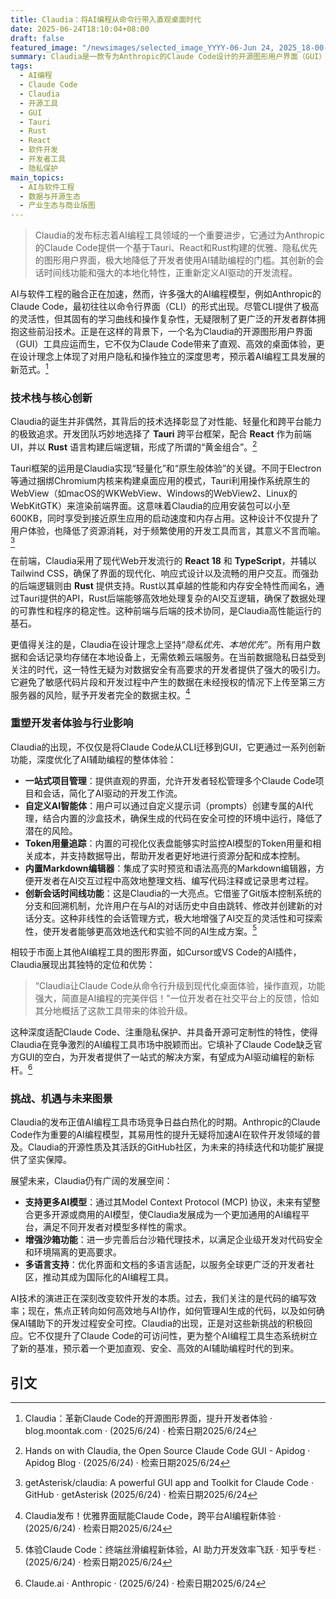 ```yaml
---
title: Claudia：将AI编程从命令行带入直观桌面时代
date: 2025-06-24T18:10:04+08:00
draft: false
featured_image: "/newsimages/selected_image_YYYY-06-Jun 24, 2025_18-00-23-293.jpg"
summary: Claudia是一款专为Anthropic的Claude Code设计的开源图形用户界面（GUI）工具，它利用Tauri、React和Rust的现代技术栈，将AI编程从复杂的命令行操作带入直观的桌面体验。该工具以其隐私优先、本地存储的特性，以及类似Git的会话时间线管理和一站式项目管理功能，显著提升了开发者使用AI辅助编程的效率和安全性，为AI驱动的软件开发树立了新标杆。
tags: 
  - AI编程
  - Claude Code
  - Claudia
  - 开源工具
  - GUI
  - Tauri
  - Rust
  - React
  - 软件开发
  - 开发者工具
  - 隐私保护
main_topics: 
  - AI与软件工程
  - 数据与开源生态
  - 产业生态与商业版图
---
```


> Claudia的发布标志着AI编程工具领域的一个重要进步，它通过为Anthropic的Claude Code提供一个基于Tauri、React和Rust构建的优雅、隐私优先的图形用户界面，极大地降低了开发者使用AI辅助编程的门槛。其创新的会话时间线功能和强大的本地化特性，正重新定义AI驱动的开发流程。

AI与软件工程的融合正在加速，然而，许多强大的AI编程模型，例如Anthropic的Claude Code，最初往往以命令行界面（CLI）的形式出现。尽管CLI提供了极高的灵活性，但其固有的学习曲线和操作复杂性，无疑限制了更广泛的开发者群体拥抱这些前沿技术。正是在这样的背景下，一个名为Claudia的开源图形用户界面（GUI）工具应运而生，它不仅为Claude Code带来了直观、高效的桌面体验，更在设计理念上体现了对用户隐私和操作独立的深度思考，预示着AI编程工具发展的新范式。[^1]

### 技术栈与核心创新

Claudia的诞生并非偶然，其背后的技术选择彰显了对性能、轻量化和跨平台能力的极致追求。开发团队巧妙地选择了 **Tauri** 跨平台框架，配合 **React** 作为前端UI，并以 **Rust** 语言构建后端逻辑，形成了所谓的“黄金组合”。[^2]

Tauri框架的运用是Claudia实现“轻量化”和“原生般体验”的关键。不同于Electron等通过捆绑Chromium内核来构建桌面应用的模式，Tauri利用操作系统原生的WebView（如macOS的WKWebView、Windows的WebView2、Linux的WebKitGTK）来渲染前端界面。这意味着Claudia的应用安装包可以小至600KB，同时享受到接近原生应用的启动速度和内存占用。这种设计不仅提升了用户体验，也降低了资源消耗，对于频繁使用的开发工具而言，其意义不言而喻。[^3]

在前端，Claudia采用了现代Web开发流行的 **React 18** 和 **TypeScript**，并辅以Tailwind CSS，确保了界面的现代化、响应式设计以及流畅的用户交互。而强劲的后端逻辑则由 **Rust** 提供支持。Rust以其卓越的性能和内存安全特性而闻名，通过Tauri提供的API，Rust后端能够高效地处理复杂的AI交互逻辑，确保了数据处理的可靠性和程序的稳定性。这种前端与后端的技术协同，是Claudia高性能运行的基石。

更值得关注的是，Claudia在设计理念上坚持“_隐私优先、本地优先_”。所有用户数据和会话记录均存储在本地设备上，无需依赖云端服务。在当前数据隐私日益受到关注的时代，这一特性无疑为对数据安全有高要求的开发者提供了强大的吸引力。它避免了敏感代码片段和开发过程中产生的数据在未经授权的情况下上传至第三方服务器的风险，赋予开发者完全的数据主权。[^4]

### 重塑开发者体验与行业影响

Claudia的出现，不仅仅是将Claude Code从CLI迁移到GUI，它更通过一系列创新功能，深度优化了AI辅助编程的整体体验：

*   **一站式项目管理**：提供直观的界面，允许开发者轻松管理多个Claude Code项目和会话，简化了AI驱动的开发工作流。
*   **自定义AI智能体**：用户可以通过自定义提示词（prompts）创建专属的AI代理，结合内置的沙盒技术，确保生成的代码在安全可控的环境中运行，降低了潜在的风险。
*   **Token用量追踪**：内置的可视化仪表盘能够实时监控AI模型的Token用量和相关成本，并支持数据导出，帮助开发者更好地进行资源分配和成本控制。
*   **内置Markdown编辑器**：集成了实时预览和语法高亮的Markdown编辑器，方便开发者在AI交互过程中高效地整理文档、编写代码注释或记录思考过程。
*   **创新会话时间线功能**：这是Claudia的一大亮点。它借鉴了Git版本控制系统的分支和回溯机制，允许用户在与AI的对话历史中自由跳转、修改并创建新的对话分支。这种非线性的会话管理方式，极大地增强了AI交互的灵活性和可探索性，使开发者能够更高效地迭代和实验不同的AI生成方案。[^5]

相较于市面上其他AI编程工具的图形界面，如Cursor或VS Code的AI插件，Claudia展现出其独特的定位和优势：

> “Claudia让Claude Code从命令行升级到现代化桌面体验，操作直观，功能强大，简直是AI编程的完美伴侣！”一位开发者在社交平台上的反馈，恰如其分地概括了这款工具带来的体验升级。

这种深度适配Claude Code、注重隐私保护、并具备开源可定制性的特性，使得Claudia在竞争激烈的AI编程工具市场中脱颖而出。它填补了Claude Code缺乏官方GUI的空白，为开发者提供了一站式的解决方案，有望成为AI驱动编程的新标杆。[^6]

### 挑战、机遇与未来图景

Claudia的发布正值AI编程工具市场竞争日益白热化的时期。Anthropic的Claude Code作为重要的AI编程模型，其易用性的提升无疑将加速AI在软件开发领域的普及。Claudia的开源性质及其活跃的GitHub社区，为未来的持续迭代和功能扩展提供了坚实保障。

展望未来，Claudia仍有广阔的发展空间：

*   **支持更多AI模型**：通过其Model Context Protocol (MCP) 协议，未来有望整合更多开源或商用的AI模型，使Claudia发展成为一个更加通用的AI编程平台，满足不同开发者对模型多样性的需求。
*   **增强沙箱功能**：进一步完善后台沙箱代理技术，以满足企业级开发对代码安全和环境隔离的更高要求。
*   **多语言支持**：优化界面和文档的多语言适配，以服务全球更广泛的开发者社区，推动其成为国际化的AI编程工具。

AI技术的演进正在深刻改变软件开发的本质。过去，我们关注的是代码的编写效率；现在，焦点正转向如何高效地与AI协作，如何管理AI生成的代码，以及如何确保AI辅助下的开发过程安全可控。Claudia的出现，正是对这些新挑战的积极回应。它不仅提升了Claude Code的可访问性，更为整个AI编程工具生态系统树立了新的基准，预示着一个更加直观、安全、高效的AI辅助编程时代的到来。

## 引文

[^1]: Claudia：革新Claude Code的开源图形界面，提升开发者体验 · blog.moontak.com · (2025/6/24) · 检索日期2025/6/24
[^2]: Hands on with Claudia, the Open Source Claude Code GUI - Apidog · Apidog Blog · (2025/6/24) · 检索日期2025/6/24
[^3]: getAsterisk/claudia: A powerful GUI app and Toolkit for Claude Code · GitHub · getAsterisk (2025/6/24) · 检索日期2025/6/24
[^4]: Claudia发布！优雅界面赋能Claude Code，跨平台AI编程新体验 · (2025/6/24) · 检索日期2025/6/24
[^5]: 体验Claude Code：终端丝滑编程新体验，AI 助力开发效率飞跃 · 知乎专栏 · (2025/6/24) · 检索日期2025/6/24
[^6]: Claude.ai · Anthropic · (2025/6/24) · 检索日期2025/6/24
